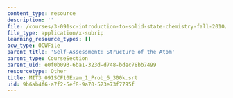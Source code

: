 ```yaml
---
content_type: resource
description: ''
file: /courses/3-091sc-introduction-to-solid-state-chemistry-fall-2010/9b6ab4f6a7f25ef89a70523e73f7795f_MIT3_091SCF10Exam_1_Prob_6_300k.srt
file_type: application/x-subrip
learning_resource_types: []
ocw_type: OCWFile
parent_title: 'Self-Assessment: Structure of the Atom'
parent_type: CourseSection
parent_uid: e0f0b093-6ba1-323d-d748-bdec78bb7499
resourcetype: Other
title: MIT3_091SCF10Exam_1_Prob_6_300k.srt
uid: 9b6ab4f6-a7f2-5ef8-9a70-523e73f7795f
---
```

